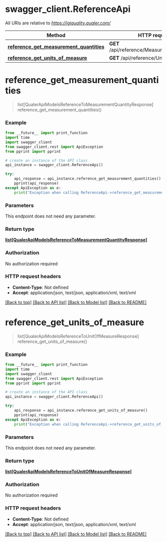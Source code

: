 # swagger_client.ReferenceApi

All URIs are relative to *https://jgiquality.qualer.com/*

Method | HTTP request | Description
------------- | ------------- | -------------
[**reference_get_measurement_quantities**](ReferenceApi.md#reference_get_measurement_quantities) | **GET** /api/reference/MeasurementQuantities | 
[**reference_get_units_of_measure**](ReferenceApi.md#reference_get_units_of_measure) | **GET** /api/reference/UnitsOfMeasure | 

# **reference_get_measurement_quantities**
> list[QualerApiModelsReferenceToMeasurementQuantityResponse] reference_get_measurement_quantities()



### Example
```python
from __future__ import print_function
import time
import swagger_client
from swagger_client.rest import ApiException
from pprint import pprint

# create an instance of the API class
api_instance = swagger_client.ReferenceApi()

try:
    api_response = api_instance.reference_get_measurement_quantities()
    pprint(api_response)
except ApiException as e:
    print("Exception when calling ReferenceApi->reference_get_measurement_quantities: %s\n" % e)
```

### Parameters
This endpoint does not need any parameter.

### Return type

[**list[QualerApiModelsReferenceToMeasurementQuantityResponse]**](QualerApiModelsReferenceToMeasurementQuantityResponse.md)

### Authorization

No authorization required

### HTTP request headers

 - **Content-Type**: Not defined
 - **Accept**: application/json, text/json, application/xml, text/xml

[[Back to top]](#) [[Back to API list]](../README.md#documentation-for-api-endpoints) [[Back to Model list]](../README.md#documentation-for-models) [[Back to README]](../README.md)

# **reference_get_units_of_measure**
> list[QualerApiModelsReferenceToUnitOfMeasureResponse] reference_get_units_of_measure()



### Example
```python
from __future__ import print_function
import time
import swagger_client
from swagger_client.rest import ApiException
from pprint import pprint

# create an instance of the API class
api_instance = swagger_client.ReferenceApi()

try:
    api_response = api_instance.reference_get_units_of_measure()
    pprint(api_response)
except ApiException as e:
    print("Exception when calling ReferenceApi->reference_get_units_of_measure: %s\n" % e)
```

### Parameters
This endpoint does not need any parameter.

### Return type

[**list[QualerApiModelsReferenceToUnitOfMeasureResponse]**](QualerApiModelsReferenceToUnitOfMeasureResponse.md)

### Authorization

No authorization required

### HTTP request headers

 - **Content-Type**: Not defined
 - **Accept**: application/json, text/json, application/xml, text/xml

[[Back to top]](#) [[Back to API list]](../README.md#documentation-for-api-endpoints) [[Back to Model list]](../README.md#documentation-for-models) [[Back to README]](../README.md)

